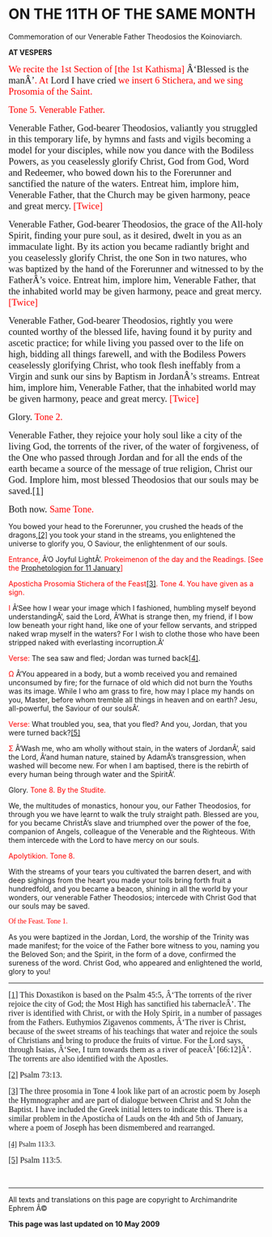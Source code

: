 <span style="mso-bidi-font-size: 12.0pt"></span>

ON THE 11TH OF THE SAME MONTH
=============================

Commemoration of our Venerable Father Theodosios the Koinoviarch.

**AT VESPERS**

<span style="font-size:14.0pt;
mso-bidi-font-size:12.0pt;font-family:&quot;Book Antiqua&quot;;color:red">We recite the 1st Section of \[the 1st Kathisma\]</span><span style="font-size:14.0pt;
mso-bidi-font-size:12.0pt;font-family:&quot;Book Antiqua&quot;"> Â‘Blessed is the manÂ’<span style="color:red">. At</span> Lord I have cried <span style="color:red">we insert 6 Stichera, and we sing Prosomia of the Saint.</span></span>

<span style="font-size:14.0pt;mso-bidi-font-size:12.0pt;font-family:&quot;Book Antiqua&quot;;
color:red">Tone 5. Venerable Father.</span><span style="font-size:14.0pt;
mso-bidi-font-size:12.0pt;font-family:&quot;Book Antiqua&quot;"></span>

<span style="font-size:14.0pt;
mso-bidi-font-size:12.0pt;font-family:&quot;Book Antiqua&quot;">Venerable Father, God-bearer Theodosios, valiantly you struggled in this temporary life, by hymns and fasts and vigils becoming a model for your disciples, while now you dance with the Bodiless Powers, as you ceaselessly glorify Christ, God from God, Word and Redeemer, who bowed down his to the Forerunner and sanctified the nature of the waters. Entreat him, implore him, Venerable Father, that the Church may be given harmony, peace and great mercy. <span style="color:red">\[Twice\]</span></span>

<span style="font-size:14.0pt;
mso-bidi-font-size:12.0pt;font-family:&quot;Book Antiqua&quot;">Venerable Father, God-bearer Theodosios, the grace of the All-holy Spirit, finding your pure soul, as it desired, dwelt in you as an immaculate light. By its action you became radiantly bright and you ceaselessly glorify Christ, the one Son in two natures, who was baptized by the hand of the Forerunner and witnessed to by the FatherÂ’s voice. Entreat him, implore him, Venerable Father, that the inhabited world may be given harmony, peace and great mercy. <span style="color:red">\[Twice\]</span></span>

<span style="font-size:14.0pt;
mso-bidi-font-size:12.0pt;font-family:&quot;Book Antiqua&quot;">Venerable Father, God-bearer Theodosios, rightly you were counted worthy of the blessed life, having found it by purity and ascetic practice; for while living you passed over to the life on high, bidding all things farewell, and with the Bodiless Powers ceaselessly glorifying Christ, who took flesh ineffably from a Virgin and sunk our sins by Baptism in JordanÂ’s streams. Entreat him, implore him, Venerable Father, that the inhabited world may be given harmony, peace and great mercy. <span style="color:red">\[Twice\]</span></span>

<span style="font-size:14.0pt;mso-bidi-font-size:12.0pt;font-family:&quot;Book Antiqua&quot;">Glory. <span style="color:red">Tone 2.</span></span>

<span style="font-size:14.0pt;
mso-bidi-font-size:12.0pt;font-family:&quot;Book Antiqua&quot;">Venerable Father, they rejoice your holy soul like a city of the living God, the torrents of the river, of the water of forgiveness, of the One who passed through Jordan and for all the ends of the earth became a source of the message of true religion, Christ our God. Implore him, most blessed Theodosios that our souls may be saved.<a href="#_ftn1" id="_ftnref1"><span class="MsoFootnoteReference" style="mso-special-character:footnote">[1]</span></a></span>

<span style="font-size:14.0pt;mso-bidi-font-size:12.0pt;font-family:&quot;Book Antiqua&quot;">Both now. <span style="color:red">Same Tone.</span></span>

You bowed your head to the Forerunner, you crushed the heads of the dragons,<a href="#_ftn2" id="_ftnref2"><span class="MsoFootnoteReference" style="mso-special-character:footnote">[2]</span></a> you took your stand in the streams, you enlightened the universe to glorify you, O Saviour, the enlightenment of our souls.

<span style="color:red">Entrance,</span> Â‘O Joyful LightÂ’. <span style="color:red">Prokeimenon of the day and the Readings. \[See the [Prophetologion for 11 January](readings_for_january.md)\]</span>

<span style="color:red">Aposticha Prosomia Stichera of the Feast</span><a href="#_ftn3" id="_ftnref3"><span class="MsoFootnoteReference" style="mso-special-character:footnote">[3]</span></a><span style="color:red">.
Tone 4. You have given as a sign.</span>

<span style="color:red">Ι </span>Â‘See how I wear your image which I fashioned, humbling myself beyond understandingÂ’, said the Lord, Â‘What is strange then, my friend, if I bow low beneath your right hand, like one of your fellow servants, and stripped naked wrap myself in the waters? For I wish to clothe those who have been stripped naked with everlasting incorruption.Â’

<span style="color:red">Verse: </span><span style="mso-bidi-font-size:10.0pt">The sea saw and fled; Jordan was turned back<a href="#_ftn4" id="_ftnref4"><span class="MsoFootnoteReference" style="mso-special-character:footnote">[4]</span></a>.</span>

<span style="mso-bidi-font-size:10.0pt;color:red">Ω</span><span style="mso-bidi-font-size:10.0pt"> Â‘You appeared in a body, but a womb received you and remained unconsumed by fire; for the furnace of old which did not burn the Youths was its image. While I who am grass to fire, how may I place my hands on you, Master, before whom tremble all things in heaven and on earth? Jesu, all-powerful, the Saviour of our soulsÂ’.</span>

<span style="mso-bidi-font-size:10.0pt;color:red">Verse: </span><span style="mso-bidi-font-size:10.0pt">What troubled you, sea, that you fled? And you, Jordan, that you were turned back?<a href="#_ftn5" id="_ftnref5"><span class="MsoFootnoteReference" style="mso-special-character:footnote">[5]</span></a></span>

<span style="mso-bidi-font-size:10.0pt;color:red">Σ</span><span style="mso-bidi-font-size:10.0pt"> Â‘Wash me, who am wholly without stain, in the waters of JordanÂ’, said the Lord, Â‘and human nature, stained by AdamÂ’s transgression, when washed will become new. For when I am baptised, there is the rebirth of every human being through water and the SpiritÂ’.</span>

Glory. <span style="color:red">Tone 8.
By the Studite.</span>

We, the multitudes of monastics, honour you, our Father Theodosios, for through you we have learnt to walk the truly straight path. Blessed are you, for you became ChristÂ’s slave and triumphed over the power of the foe, companion of Angels, colleague of the Venerable and the Righteous. With them intercede with the Lord to have mercy on our souls.

<span style="color:red">Apolytikion. Tone 8.</span>

With the streams of your tears you cultivated the barren desert, and with deep sighings from the heart you made your toils bring forth fruit a hundredfold, and you became a beacon, shining in all the world by your wonders, our venerable Father Theodosios; intercede with Christ God that our souls may be saved.

<span style="mso-bidi-font-size: 10.0pt; font-family: Book Antiqua; color: red; mso-ansi-language: EN-GB; font-style: normal; mso-bidi-font-style: italic">Of the Feast. Tone 1.</span>

As you were baptized in the Jordan, Lord, the worship of the Trinity was made manifest; for the voice of the Father bore witness to you, naming you the Beloved Son; and the Spirit, in the form of a dove, confirmed the sureness of the word. Christ God, who appeared and enlightened the world, glory to you!

------------------------------------------------------------------------

<a href="#_ftnref1" id="_ftn1"><span class="MsoFootnoteReference" style="mso-special-character: footnote; font-size: 12.0pt; mso-bidi-font-size: 10.0pt; font-family: Book Antiqua">[1]</span></a><span style="font-size:12.0pt;mso-bidi-font-size:10.0pt;font-family:&quot;Book Antiqua&quot;"> This Doxastikon is based on the Psalm 45:5, Â‘The torrents of the river rejoice the city of God; the Most High has sanctified his tabernacleÂ’. The river is identified with Christ, or with the Holy Spirit, in a number of passages from the Fathers. Euthymios Zigavenos comments, Â‘The river is Christ, because of the sweet streams of his teachings that water and rejoice the souls of Christians and bring to produce the fruits of virtue. For the Lord says, through Isaias, Â‘See, I turn towards them as a river of peaceÂ’ \[66:12\]Â’. The torrents are also identified with the Apostles.</span>

<a href="#_ftnref2" id="_ftn2"><span class="MsoFootnoteReference" style="mso-special-character: footnote; font-size: 12.0pt; mso-bidi-font-size: 10.0pt; font-family: Book Antiqua">[2]</span></a><span style="font-family:&quot;Book Antiqua&quot;"> </span><span style="font-size:12.0pt;
mso-bidi-font-size:10.0pt;font-family:&quot;Book Antiqua&quot;">Psalm 73:13.</span><span style="font-family:&quot;Book Antiqua&quot;"></span>

<a href="#_ftnref3" id="_ftn3"><span class="MsoFootnoteReference" style="mso-special-character: footnote; font-size: 12.0pt; mso-bidi-font-size: 10.0pt; font-family: Book Antiqua">[3]</span></a><span style="font-size:12.0pt;mso-bidi-font-size:10.0pt;font-family:&quot;Book Antiqua&quot;"> The three prosomia in Tone 4 look like part of an acrostic poem by Joseph the Hymnographer and are part of dialogue between Christ and St John the Baptist. I have included the Greek initial letters to indicate this. There is a similar problem in the Aposticha of Lauds on the 4th and 5th of January, where a poem of Joseph has been dismembered and rearranged.</span>

<a href="#_ftnref4" id="_ftn4"><span class="MsoFootnoteReference" style="mso-special-character: footnote; font-family: Book Antiqua">[4]</span></a> <span style="mso-bidi-font-size:10.0pt;font-family:&quot;Book Antiqua&quot;">Psalm 113:3.</span>

<a href="#_ftnref5" id="_ftn5"><span class="MsoFootnoteReference" style="mso-special-character: footnote; font-size: 12.0pt; mso-bidi-font-size: 10.0pt; font-family: Book Antiqua">[5]</span></a><span style="font-size:12.0pt;mso-bidi-font-size:10.0pt;font-family:&quot;Book Antiqua&quot;"> Psalm 113:5</span><span style="font-family:&quot;Book Antiqua&quot;">.</span><span style="font-size:12.0pt;mso-bidi-font-size:10.0pt;font-family:&quot;Book Antiqua&quot;"></span>

 

------------------------------------------------------------------------

All texts and translations on this page are copyright to
Archimandrite Ephrem Â©

**This page was last updated on 10 May 2009**
